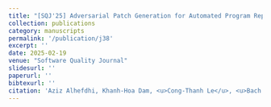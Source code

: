 ```yaml
---
title: "[SQJ'25] Adversarial Patch Generation for Automated Program Repair."
collection: publications
category: manuscripts
permalink: '/publication/j38'
excerpt: ''
date: 2025-02-19
venue: "Software Quality Journal"
slidesurl: ''
paperurl: ''
bibtexurl: ''
citation: 'Aziz Alhefdhi, Khanh-Hoa Dam, <u>Cong-Thanh Le</u>, <u>Bach Le</u>, Aditya Ghose'
---
```

